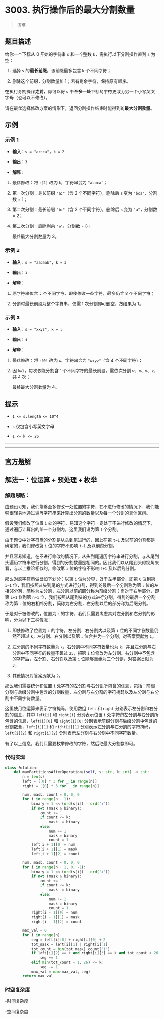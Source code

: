 # 3003. 执行操作后的最大分割数量
>困难
## 题目描述

给你一个下标从 0 开始的字符串 `s` 和一个整数 `k`，需执行以下分割操作直到 `s` 为空：



1. 选择 `s` 的**最长前缀**，该前缀最多包含 `k` 个不同字符；

2. 删除这个前缀，分割数量加 1；若有剩余字符，保持原有顺序。

在执行分割操作**之前**，你可以将 `s` 中**至多一处**下标的字符更改为另一个小写英文字母（也可以不修改）。

请在最优选择修改方案的情形下，返回分割操作结束时能得到的**最大分割数量**。

## 示例

### 示例 1



* **输入**：`s = "accca"`，`k = 2`

* **输出**：`3`

* **解释**：

1. 最优修改：将 `s[2]` 改为 `b`，字符串变为 `"acbca"`；

2. 第一次分割：最长前缀 `"ac"`（含 2 个不同字符），删除后 `s` 变为 `"bca"`，分割数 = 1；

3. 第二次分割：最长前缀 `"bc"`（含 2 个不同字符），删除后 `s` 变为 `"a"`，分割数 = 2；

4. 第三次分割：删除剩余 `"a"`，分割数 = 3；

   最终最大分割数量为 3。

### 示例 2



* **输入**：`s = "aabaab"`，`k = 3`

* **输出**：`1`

* **解释**：

1. 原字符串仅含 2 个不同字符，即使修改一处字符，最多仍含 3 个不同字符；

2. 分割时最长前缀为整个字符串，仅需 1 次分割即可删空，故结果为 1。

### 示例 3



* **输入**：`s = "xxyz"`，`k = 1`

* **输出**：`4`

* **解释**：

1. 最优修改：将 `s[0]` 改为 `w`，字符串变为 `"wxyz"`（含 4 个不同字符）；

2. 因 `k=1`，每次仅能分割含 1 个不同字符的最长前缀，需依次分割 `w`、`x`、`y`、`z`，共 4 次；

   最终最大分割数量为 4。

## 提示



* `1 <= s.length <= 10^4`

* `s` 仅包含小写英文字母

* `1 <= k <= 26`








***
***





## [官方题解](https://leetcode.cn/problems/maximize-the-number-of-partitions-after-operations/solutions/3799989/zhi-xing-cao-zuo-hou-de-zui-da-fen-ge-sh-fwni/?envType=daily-question&envId=2025-10-17)

## 解法一：位运算 + 预处理 + 枚举

### 解题思路：

由题设可知，我们能够至多修改一处位置的字符，在不进行修改的情况下，我们能够很轻易地通过遍历字符串来计算出分割的数量以及每一个分割的具体区间。

假设我们修改了位置 `i` 处的字符，易知这个字符一定处于不进行修改的情况下，通过遍历计算出的某一个分割内，这里我们设为第 `t` 个分割。

由于题设中对字符串的分割是从头到尾进行的，因此在第 `t−1` 及以前的分割都是确定的，我们修改第 `i` 位的字符不影响 `t−1` 及以前的分割。

并且容易知道，在不进行修改的情况下，从头到尾遍历字符串进行分割，与从尾到头遍历字符串进行分割，得到的分割数量是相同的。因此我们以从尾到头的视角来看，与以上推论相似的，修改第 `i` 位的字符不影响 `t+1` 及以后的分割。

那么对原字符串做出如下划分：以第 `i` 位为分界，对于左半部分，即第 `0` 位到第 `i−1` 位，我们按照从头到尾的方式进行分割，得到的最后一个分割称为第 `i` 位的左相邻分割，简称为左分割，左分割以前的部分称为前缀分割；而对于右半部分，即第 `i+1` 位到第 `n−1` 位，我们按照从尾到头的方式进行分割，得到的最后一个分割称为第 `i` 位的右相邻分割，简称为右分割，右分割以后的部分称为后缀分割。

于是对于被修改的，位置为 `i` 的字符，我们只需要考虑其对左分割和右分割的影响，分为以下三种情况：



1. 即使修改了位置为 `i` 的字符，左分割、右分割内以及第 `i` 位的不同字符数量仍然不超过 `k`，左分割、右分割以及第 `i` 位合并为一个分割，对答案贡献为 `1`。

2. 左分割的不同字符数量为 `k`，右分割中不同字符数量也为 `k`，并且左分割与右分割中不同字符的数量不超过 `25`，把第 `i` 位修改为左分割、右分割中不包含的字符后，左分割、右分割以及第 `i` 位能够重组为三个分割，对答案贡献为 `3`。

3. 其他情况对答案贡献为 `2`。

那么我们需要统计在位置 `i` 处字符的左分割与右分割所包含的信息，包括：前缀分割与后缀分割中包含的分割数量，左分割与右分割的字符掩码以及左分割与右分割中不同字符数量。

这里使用位运算来表示字符掩码，使用数组 `left` 和 `right` 分别表示左分割和右分割的信息，其中 `left[i]` 和 `right[i]` 分别表示位置 `i` 处字符的左分割与右分割所包含的信息，`left[i][0]` 和 `right[i][0]` 分别表示前缀分割与后缀分割中包含的分割数量，`left[i][1]` 和 `right[i][1]` 分别表示左分割与右分割的字符掩码，`left[i][2]` 和 `right[i][2]` 分别表示左分割与右分割中不同字符数量。

有了以上信息，我们只需要枚举修改的字符，然后取最大分割数即可。


### 代码实现

```python
class Solution:
    def maxPartitionsAfterOperations(self, s: str, k: int) -> int:
        n = len(s)
        left = [[0] * 3 for _ in range(n)]
        right = [[0] * 3 for _ in range(n)]

        num, mask, count = 0, 0, 0
        for i in range(n - 1):
            binary = 1 << (ord(s[i]) - ord("a"))
            if not (mask & binary):
                count += 1
                if count <= k:
                    mask |= binary
                else:
                    num += 1
                    mask = binary
                    count = 1
            left[i + 1][0] = num
            left[i + 1][1] = mask
            left[i + 1][2] = count

        num, mask, count = 0, 0, 0
        for i in range(n - 1, 0, -1):
            binary = 1 << (ord(s[i]) - ord("a"))
            if not (mask & binary):
                count += 1
                if count <= k:
                    mask |= binary
                else:
                    num += 1
                    mask = binary
                    count = 1
            right[i - 1][0] = num
            right[i - 1][1] = mask
            right[i - 1][2] = count

        max_val = 0
        for i in range(n):
            seg = left[i][0] + right[i][0] + 2
            tot_mask = left[i][1] | right[i][1]
            tot_count = bin(tot_mask).count("1")
            if left[i][2] == k and right[i][2] == k and tot_count < 26:
                seg += 1
            elif min(tot_count + 1, 26) <= k:
                seg -= 1
            max_val = max(max_val, seg)
        return max_val

```

### 时空复杂度

-时间复杂度


-空间复杂度












